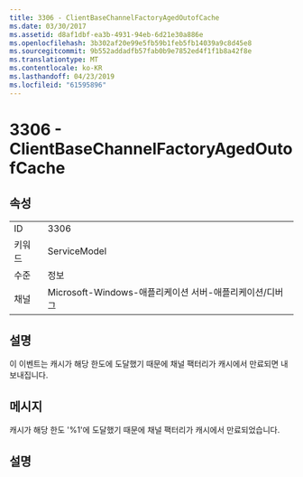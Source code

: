 ```yaml
---
title: 3306 - ClientBaseChannelFactoryAgedOutofCache
ms.date: 03/30/2017
ms.assetid: d8af1dbf-ea3b-4931-94eb-6d21e30a886e
ms.openlocfilehash: 3b302af20e99e5fb59b1feb5fb14039a9c8d45e8
ms.sourcegitcommit: 9b552addadfb57fab0b9e7852ed4f1f1b8a42f8e
ms.translationtype: MT
ms.contentlocale: ko-KR
ms.lasthandoff: 04/23/2019
ms.locfileid: "61595896"
---
```

# <a name="3306---clientbasechannelfactoryagedoutofcache"></a>3306 - ClientBaseChannelFactoryAgedOutofCache
## <a name="properties"></a>속성  
  
|||  
|-|-|  
|ID|3306|  
|키워드|ServiceModel|  
|수준|정보|  
|채널|Microsoft-Windows-애플리케이션 서버-애플리케이션/디버그|  
  
## <a name="description"></a>설명  
 이 이벤트는 캐시가 해당 한도에 도달했기 때문에 채널 팩터리가 캐시에서 만료되면 내보내집니다.  
  
## <a name="message"></a>메시지  
 캐시가 해당 한도 '%1'에 도달했기 때문에 채널 팩터리가 캐시에서 만료되었습니다.  
  
## <a name="details"></a>설명
